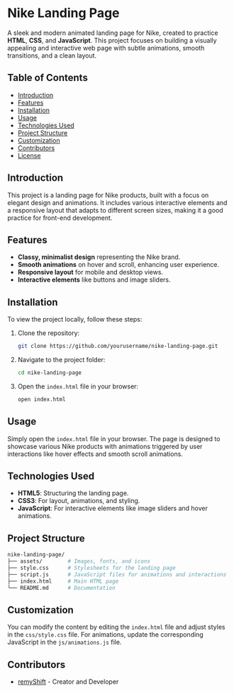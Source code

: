 # Nike Landing Page

A sleek and modern animated landing page for Nike, created to practice **HTML**, **CSS**, and **JavaScript**. This project focuses on building a visually appealing and interactive web page with subtle animations, smooth transitions, and a clean layout.

## Table of Contents

- [Introduction](#introduction)
- [Features](#features)
- [Installation](#installation)
- [Usage](#usage)
- [Technologies Used](#technologies-used)
- [Project Structure](#project-structure)
- [Customization](#customization)
- [Contributors](#contributors)
- [License](#license)

## Introduction

This project is a landing page for Nike products, built with a focus on elegant design and animations. It includes various interactive elements and a responsive layout that adapts to different screen sizes, making it a good practice for front-end development.

## Features

- **Classy, minimalist design** representing the Nike brand.
- **Smooth animations** on hover and scroll, enhancing user experience.
- **Responsive layout** for mobile and desktop views.
- **Interactive elements** like buttons and image sliders.

## Installation

To view the project locally, follow these steps:

1. Clone the repository:

   ```bash
   git clone https://github.com/yourusername/nike-landing-page.git
   ```

2. Navigate to the project folder:

   ```bash
   cd nike-landing-page
   ```

3. Open the `index.html` file in your browser:

   ```bash
   open index.html
   ```

## Usage

Simply open the `index.html` file in your browser. The page is designed to showcase various Nike products with animations triggered by user interactions like hover effects and smooth scroll animations.

## Technologies Used

- **HTML5**: Structuring the landing page.
- **CSS3**: For layout, animations, and styling.
- **JavaScript**: For interactive elements like image sliders and hover animations.

## Project Structure

```bash
nike-landing-page/
├── assets/        # Images, fonts, and icons
├── style.css      # Stylesheets for the landing page
├── script.js      # JavaScript files for animations and interactions
├── index.html     # Main HTML page
└── README.md      # Documentation
```

## Customization

You can modify the content by editing the `index.html` file and adjust styles in the `css/style.css` file. For animations, update the corresponding JavaScript in the `js/animations.js` file.

## Contributors

- [remyShift](https://github.com/remyShift) - Creator and Developer
